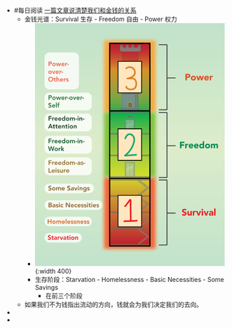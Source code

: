 - #每日阅读 [一篇文章说清楚我们和金钱的关系](https://youzhiyouxing.cn/n/materials/875)
	- 金钱光谱：Survival 生存 - Freedom 自由 - Power 权力
		- ![image.png](../assets/image_1643594959533_0.png){:width 400}
		- 生存阶段：Starvation - Homelessness - Basic Necessities - Some Savings
			- 在前三个阶段
	- 如果我们不为钱指出流动的方向，钱就会为我们决定我们的去向。
-
-